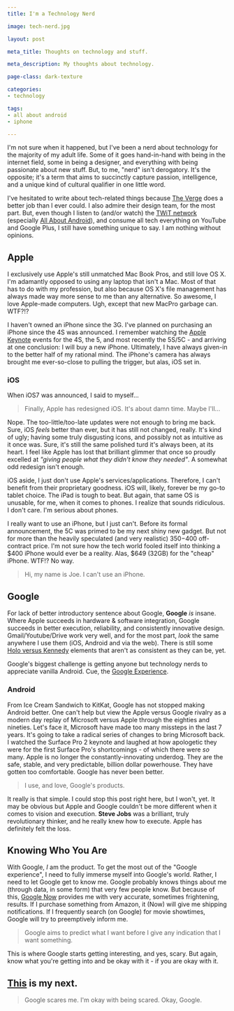 ```yaml
---
title: I'm a Technology Nerd

image: tech-nerd.jpg

layout: post

meta_title: Thoughts on technology and stuff.

meta_description: My thoughts about technology.

page-class: dark-texture

categories:
- technology

tags:
- all about android
- iphone

---
```


I'm not sure when it happened, but I've been a nerd about technology for the majority of my adult life. Some of it goes hand-in-hand with being in the internet field, some in being a designer, and everything with being passionate about new stuff. But, to me, "nerd" isn't derogatory. It's the opposite; it's a term that aims to succinctly capture passion, intelligence, and a unique kind of cultural qualifier in one little word.

I've hesitated to write about tech-related things because <a href="http://verge.com" title="The Verge">The Verge</a> does a better job than I ever could. I also admire their design team, for the most part. But, even though I listen to (and/or watch) the <a href="http://twit.tv/" title="This Week in Tech">TWiT network</a> (especially <a href="http://twit.tv/show/all-about-android/" title="All About Android on TWiT">All About Android</a>), and consume all tech everything on YouTube and Google Plus, I still have something unique to say. I am nothing without opinions.
 
## Apple
I exclusively use Apple's still unmatched Mac Book Pros, and still love OS X. I'm adamantly opposed to using any laptop that isn't a Mac. Most of that has to do with my profession, but also because OS X's file management has always made way more sense to me than any alternative. So awesome, I love Apple-made computers. Ugh, except that new MacPro garbage can. WTF?!?

I haven't owned an iPhone since the 3G. I've planned on purchasing an iPhone since the 4S was announced. I remember watching the <a href="http://www.apple.com/apple-events/" title="Apple Events">Apple Keynote</a> events for the 4S, the 5, and most recently the 5S/5C - and arriving at one conclusion: I will buy a new iPhone. Ultimately, I have always given-in to the better half of my rational mind. The iPhone's camera has always brought me ever-so-close to pulling the trigger, but alas, iOS set in.

### iOS
When iOS7 was announced, I said to myself...
> Finally, Apple has redesigned iOS. It's about damn time. Maybe I'll...

Nope. The too-little/too-late updates were not enough to bring me back. Sure, iOS _feels_ better than ever, but it has still not changed, really. It's kind of ugly; having some truly disgusting icons, and possibly not as intuitive as it once was. Sure, it's still the same polished turd it's always been, at its heart. I feel like Apple has lost that brilliant glimmer that once so proudly excelled at _"giving people what they didn't know they needed"_. A somewhat odd redesign isn't enough.

iOS aside, I just don't use Apple's services/applications. Therefore, I can't benefit from their proprietary goodness. iOS will, likely, forever be my go-to tablet choice. The iPad is tough to beat. But again, that same OS is unusable, for me, when it comes to phones. I realize that sounds ridiculous. I don't care. I'm serious about phones.

I really want to use an iPhone, but I just can't. Before its formal announcement, the 5C was primed to be my next shiny new gadget. But not for more than the heavily speculated (and very realistic) $350-$400 off-contract price. I'm not sure how the tech world fooled itself into thinking a $400 iPhone would ever be a reality. Alas, $649 (32GB) for the "cheap" iPhone. WTF!? No way.

> Hi, my name is Joe. I can't use an iPhone.

## Google
For lack of better introductory sentence about Google, __Google__ _is_ insane. Where Apple succeeds in hardware &amp; software integration, Google succeeds in better execution, reliability, and consistently innovative design.  Gmail/Youtube/Drive work very well, and for the most part, _look_ the same anywhere I use them (iOS, Android and via the web). There is still some <a href="http://www.theverge.com/2013/1/24/3904134/google-redesign-how-larry-page-engineered-beautiful-revolution" title="Unifying Holo and Kennedy">Holo versus Kennedy</a> elements that aren't as consistent as they can be, yet.

Google's biggest challenge is getting anyone but technology nerds to appreciate vanilla Android. Cue, the <a href="http://www.theverge.com/2013/11/5/5069310/the-nexus-5-isnt-pure-android-its-pure-google" title="The Verge on Pure Google">Google Experience</a>.

### Android
From Ice Cream Sandwich to KitKat, Google has not stopped making Android better. One can't help but view the Apple versus Google rivalry as a modern day replay of Microsoft versus Apple through the eighties and nineties. Let's face it, Microsoft have made too many missteps in the last 7 years. It's going to take a radical series of changes to bring Microsoft back. I watched the Surface Pro 2 keynote and laughed at how apologetic they were for the first Surface Pro's shortcomings - of which there were _so_ many. Apple is no longer the constantly-innovating underdog. They are the safe, stable, and very predictable, billion dollar powerhouse. They have gotten too comfortable. Google has never been better.

> I use, and love, Google's products.

It really is that simple. I could stop this post right here, but I won't, yet. It may be obvious but Apple and Google couldn't be more different when it comes to vision and execution. __Steve Jobs__ was a brilliant, truly revolutionary thinker, and he really knew how to execute. Apple has definitely felt the loss.

## Knowing Who You Are
With Google, _I_ am the product. To get the most out of the "Google experience", I need to fully immerse myself into Google's world. Rather, I need to let Google get to know me. Google probably knows things about me (through data, in some form) that very few people know. But because of this, <a href="http://www.google.com/landing/now/" title="Google Now">Google Now</a> provides me with very accurate, sometimes frightening, results. If I purchase something from Amazon, it (Now) will give me shipping notifications. If I frequently search (on Google) for movie showtimes, Google will try to preemptively inform me.

> Google aims to predict what I want before I give any indication that I want something.

This is where Google starts getting interesting, and yes, scary. But again, know what you're getting into and be okay with it - if you are okay with it.

<h2><a href="http://www.google.com/nexus/5/" title="Nexus 5">This</a> is my next.</h2>

> Google scares me. I'm okay with being scared. Okay, Google.
